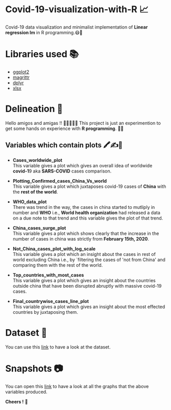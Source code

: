 # Covid-19-visualization-with-R 📈

Covid-19 data visualization and minimalist implementation of **Linear regression lm** in R programming.😷👀

# Libraries used ​📚

- [ggplot2](https://github.com/tidyverse/ggplot2)
- [magrittr](https://github.com/tidyverse/magrittr)
- [dplyr](https://dplyr.tidyverse.org//)
- [xlsx](https://cran.r-project.org/web/packages/xlsx/index.html)

# Delineation 🧮
Hello amigos and amigas !! 🧑🏻‍🤝‍🧑🏻
This project is just an experimention to get some hands on experience with **R programming**. 🙌🏻

## Variables which contain plots 🖍✍📐

- **Cases_worldwide_plot** <br>
  This variable gives a plot which gives an overall idea of worldwide **covid-1**9 aka **SARS-COVID** cases comparison.

- **Plotting_Confirmed_cases_China_Vs_world** <br>
  This variable gives a plot which juxtaposes covid-19 cases of **China** with the **rest of the world**.

- **WHO_data_plot** <br>
  There was trend in the way, the cases in china started to mutliply in number and **WHO** i.e., **World health organization** had released a data on a due note to that trend and this variable gives the plot of that trend.

- **China_cases_surge_plot** <br>
  This variable gives a plot which shows clearly that the increase in the number of cases in china was strictly from **February 15th, 2020**.

- **Not_China_cases_plot_with_log_scale** <br>
  This variable gives a plot which an insight about the cases in rest of world excluding China i.e., by `filtering the cases of 'not from China' and comparing them with the rest of the world.

- **Top_countries_with_most_cases** <br>
  This variable gives a plot which gives an insight about the countries outside china that have been disrupted abruptly with massive covid-19 cases.

- **Final_countrywise_cases_line_plot** <br>
  This variable gives a plot which gives an insight about the most effected countries by juxtaposing them.

# Dataset 💾

You can use this [link](./Data) to have a look at the dataset.

# Snapshots 📷

You can open this [link](./Snapshots) to have a look at all the graphs that the above variables produced.

**Cheers !** 🥂
